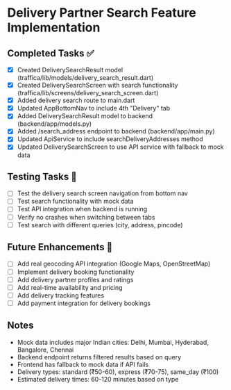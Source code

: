 # Delivery Partner Search Feature Implementation

## Completed Tasks ✅
- [x] Created DeliverySearchResult model (traffica/lib/models/delivery_search_result.dart)
- [x] Created DeliverySearchScreen with search functionality (traffica/lib/screens/delivery_search_screen.dart)
- [x] Added delivery search route to main.dart
- [x] Updated AppBottomNav to include 4th "Delivery" tab
- [x] Added DeliverySearchResult model to backend (backend/app/models.py)
- [x] Added /search_address endpoint to backend (backend/app/main.py)
- [x] Updated ApiService to include searchDeliveryAddresses method
- [x] Updated DeliverySearchScreen to use API service with fallback to mock data

## Testing Tasks 🔄
- [ ] Test the delivery search screen navigation from bottom nav
- [ ] Test search functionality with mock data
- [ ] Test API integration when backend is running
- [ ] Verify no crashes when switching between tabs
- [ ] Test search with different queries (city, address, pincode)

## Future Enhancements 🚀
- [ ] Add real geocoding API integration (Google Maps, OpenStreetMap)
- [ ] Implement delivery booking functionality
- [ ] Add delivery partner profiles and ratings
- [ ] Add real-time availability and pricing
- [ ] Add delivery tracking features
- [ ] Add payment integration for delivery bookings

## Notes
- Mock data includes major Indian cities: Delhi, Mumbai, Hyderabad, Bangalore, Chennai
- Backend endpoint returns filtered results based on query
- Frontend has fallback to mock data if API fails
- Delivery types: standard (₹50-60), express (₹70-75), same_day (₹100)
- Estimated delivery times: 60-120 minutes based on type
